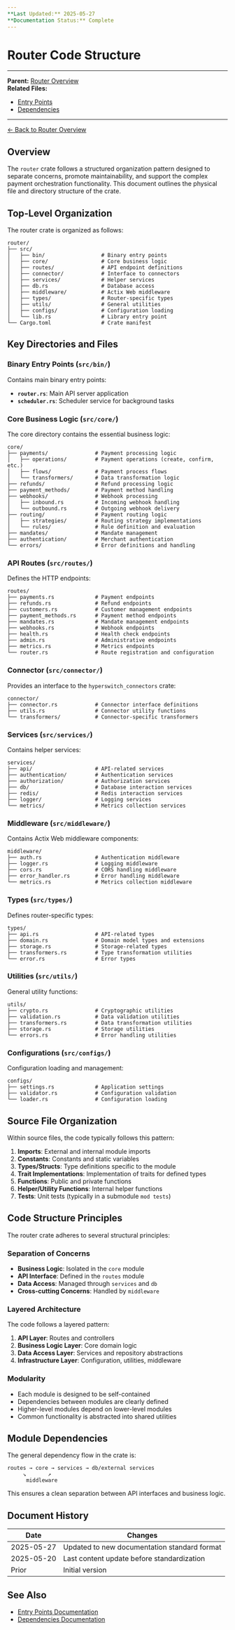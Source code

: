 ```yaml
---
**Last Updated:** 2025-05-27  
**Documentation Status:** Complete
---
```


# Router Code Structure

---
**Parent:** [Router Overview](../overview.md)  
**Related Files:**
- [Entry Points](./entry_points.md)
- [Dependencies](./dependencies.md)
---

[← Back to Router Overview](../overview.md)

## Overview

The `router` crate follows a structured organization pattern designed to separate concerns, promote maintainability, and support the complex payment orchestration functionality. This document outlines the physical file and directory structure of the crate.

## Top-Level Organization

The router crate is organized as follows:

```
router/
├── src/
│   ├── bin/                  # Binary entry points
│   ├── core/                 # Core business logic
│   ├── routes/               # API endpoint definitions
│   ├── connector/            # Interface to connectors
│   ├── services/             # Helper services
│   ├── db.rs                 # Database access
│   ├── middleware/           # Actix Web middleware
│   ├── types/                # Router-specific types
│   ├── utils/                # General utilities
│   ├── configs/              # Configuration loading
│   └── lib.rs                # Library entry point
└── Cargo.toml                # Crate manifest
```

## Key Directories and Files

### Binary Entry Points (`src/bin/`)

Contains main binary entry points:

- **`router.rs`**: Main API server application
- **`scheduler.rs`**: Scheduler service for background tasks

### Core Business Logic (`src/core/`)

The core directory contains the essential business logic:

```
core/
├── payments/               # Payment processing logic
│   ├── operations/         # Payment operations (create, confirm, etc.)
│   ├── flows/              # Payment process flows
│   └── transformers/       # Data transformation logic
├── refunds/                # Refund processing logic
├── payment_methods/        # Payment method handling
├── webhooks/               # Webhook processing
│   ├── inbound.rs          # Incoming webhook handling
│   └── outbound.rs         # Outgoing webhook delivery
├── routing/                # Payment routing logic
│   ├── strategies/         # Routing strategy implementations
│   └── rules/              # Rule definition and evaluation
├── mandates/               # Mandate management
├── authentication/         # Merchant authentication
└── errors/                 # Error definitions and handling
```

### API Routes (`src/routes/`)

Defines the HTTP endpoints:

```
routes/
├── payments.rs             # Payment endpoints
├── refunds.rs              # Refund endpoints
├── customers.rs            # Customer management endpoints
├── payment_methods.rs      # Payment method endpoints
├── mandates.rs             # Mandate management endpoints
├── webhooks.rs             # Webhook endpoints
├── health.rs               # Health check endpoints
├── admin.rs                # Administrative endpoints
├── metrics.rs              # Metrics endpoints
└── router.rs               # Route registration and configuration
```

### Connector (`src/connector/`)

Provides an interface to the `hyperswitch_connectors` crate:

```
connector/
├── connector.rs            # Connector interface definitions
├── utils.rs                # Connector utility functions
└── transformers/           # Connector-specific transformers
```

### Services (`src/services/`)

Contains helper services:

```
services/
├── api/                    # API-related services
├── authentication/         # Authentication services
├── authorization/          # Authorization services
├── db/                     # Database interaction services
├── redis/                  # Redis interaction services
├── logger/                 # Logging services
└── metrics/                # Metrics collection services
```

### Middleware (`src/middleware/`)

Contains Actix Web middleware components:

```
middleware/
├── auth.rs                 # Authentication middleware
├── logger.rs               # Logging middleware
├── cors.rs                 # CORS handling middleware
├── error_handler.rs        # Error handling middleware
└── metrics.rs              # Metrics collection middleware
```

### Types (`src/types/`)

Defines router-specific types:

```
types/
├── api.rs                  # API-related types
├── domain.rs               # Domain model types and extensions
├── storage.rs              # Storage-related types
├── transformers.rs         # Type transformation utilities
└── error.rs                # Error types
```

### Utilities (`src/utils/`)

General utility functions:

```
utils/
├── crypto.rs               # Cryptographic utilities
├── validation.rs           # Data validation utilities
├── transformers.rs         # Data transformation utilities
├── storage.rs              # Storage utilities
└── errors.rs               # Error handling utilities
```

### Configurations (`src/configs/`)

Configuration loading and management:

```
configs/
├── settings.rs             # Application settings
├── validator.rs            # Configuration validation
└── loader.rs               # Configuration loading
```

## Source File Organization

Within source files, the code typically follows this pattern:

1. **Imports**: External and internal module imports
2. **Constants**: Constants and static variables
3. **Types/Structs**: Type definitions specific to the module
4. **Trait Implementations**: Implementation of traits for defined types
5. **Functions**: Public and private functions
6. **Helper/Utility Functions**: Internal helper functions
7. **Tests**: Unit tests (typically in a submodule `mod tests`)

## Code Structure Principles

The router crate adheres to several structural principles:

### Separation of Concerns

- **Business Logic**: Isolated in the `core` module
- **API Interface**: Defined in the `routes` module
- **Data Access**: Managed through `services` and `db`
- **Cross-cutting Concerns**: Handled by `middleware`

### Layered Architecture

The code follows a layered pattern:

1. **API Layer**: Routes and controllers
2. **Business Logic Layer**: Core domain logic
3. **Data Access Layer**: Services and repository abstractions
4. **Infrastructure Layer**: Configuration, utilities, middleware

### Modularity

- Each module is designed to be self-contained
- Dependencies between modules are clearly defined
- Higher-level modules depend on lower-level modules
- Common functionality is abstracted into shared utilities

## Module Dependencies

The general dependency flow in the crate is:

```
routes → core → services → db/external services
     ↘       ↗
      middleware
```

This ensures a clean separation between API interfaces and business logic.

## Document History
| Date | Changes |
|------|---------|
| 2025-05-27 | Updated to new documentation standard format |
| 2025-05-20 | Last content update before standardization |
| Prior | Initial version |

## See Also

- [Entry Points Documentation](./entry_points.md)
- [Dependencies Documentation](./dependencies.md)
